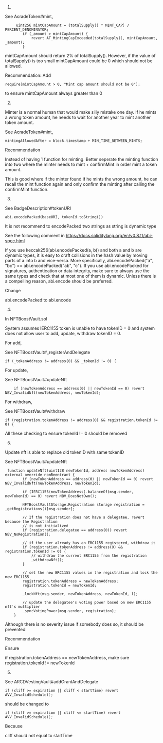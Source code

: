 1.

See AcradeToken#mint,

```solidity
     uint256 mintCapAmount = (totalSupply() * MINT_CAP) / PERCENT_DENOMINATOR;
        if (_amount > mintCapAmount) {
            revert AT_MintingCapExceeded(totalSupply(), mintCapAmount, _amount);
        }
```

mintCapAmount should return 2% of totalSupply(). However, if the value of totalSupply() is too small mintCapAmount could be 0 which should not be allowed.

Recommendation: Add 

```solidity
require(mintCapAmount > 0, "Mint cap amount should not be 0");
```

to ensure mintCapAmount always greater than 0

2.

Minter is a normal human that would make silly mistake one day. If he mints a wrong token amount, he needs to wait for another year to mint another token amount.

See AcradeToken#mint,

```solidity
mintingAllowedAfter = block.timestamp + MIN_TIME_BETWEEN_MINTS;
```

Recommendation

Instead of having 1 function for minting. Better seperate the minting function into two where the minter needs to mint + confirmMint in order mint a token amount.

This is good where if the minter found if he mints the wrong amount, he can recall the mint function again and only confirm the minting after calling the confirmMint function.

3.

See BadgeDescription#tokenURI

```solidity
abi.encodePacked(baseURI, tokenId.toString())
```

It is not recommend to encodePacked two strings as string is dynamic type

See the following comment in https://docs.soliditylang.org/en/v0.8.11/abi-spec.html

If you use keccak256(abi.encodePacked(a, b)) and both a and b are dynamic types, it is easy to craft collisions in the hash value by moving parts of a into b and vice-versa. More specifically, abi.encodePacked("a", "bc") == abi.encodePacked("ab", "c"). If you use abi.encodePacked for signatures, authentication or data integrity, make sure to always use the same types and check that at most one of them is dynamic. Unless there is a compelling reason, abi.encode should be preferred.

Change

abi.encodePacked to abi.encode

4.

In NFTBoostVault.sol

System assumes IERC1155 token is unable to have tokenID = 0 and system does not allow user to add, update, withdraw tokenID = 0.

For add,

See NFTBoostVault#_registerAndDelegate

```solidity
if (_tokenAddress != address(0) && _tokenId != 0) {
```

For update,

See NFTBoostVault#updateNft

```solidity
    if (newTokenAddress == address(0) || newTokenId == 0) revert NBV_InvalidNft(newTokenAddress, newTokenId);
```

For withdraw,

See NFTBoostVault#withdraw

```solidity
if (registration.tokenAddress != address(0) && registration.tokenId != 0) {
```

All these checking to ensure tokenId != 0 should be removed 

5.

Update nft is able to replace old tokenID with same tokenID

See NFTBoostVault#updateNft

```solidity
 function updateNft(uint128 newTokenId, address newTokenAddress) external override nonReentrant {
        if (newTokenAddress == address(0) || newTokenId == 0) revert NBV_InvalidNft(newTokenAddress, newTokenId);

        if (IERC1155(newTokenAddress).balanceOf(msg.sender, newTokenId) == 0) revert NBV_DoesNotOwn();

        NFTBoostVaultStorage.Registration storage registration = _getRegistrations()[msg.sender];

        // If the registration does not have a delegatee, revert because the Registration
        // is not initialized
        if (registration.delegatee == address(0)) revert NBV_NoRegistration();

        // if the user already has an ERC1155 registered, withdraw it
        if (registration.tokenAddress != address(0) && registration.tokenId != 0) {
            // withdraw the current ERC1155 from the registration
            _withdrawNft();
        }

        // set the new ERC1155 values in the registration and lock the new ERC1155
        registration.tokenAddress = newTokenAddress;
        registration.tokenId = newTokenId;

        _lockNft(msg.sender, newTokenAddress, newTokenId, 1);

        // update the delegatee's voting power based on new ERC1155 nft's multiplier
        _syncVotingPower(msg.sender, registration);
    }
```

Although there is no severity issue if somebody does so, it should be prevented

Recommendation

Ensure 

if registration.tokenAddress == newTokenAddress, make sure registration.tokenId != newTokenId

5.

See ARCDVestingVault#addGrantAndDelegate

```solidity
if (cliff >= expiration || cliff < startTime) revert AVV_InvalidSchedule();
```

should be changed to 

```solidity
if (cliff >= expiration || cliff <= startTime) revert AVV_InvalidSchedule();
```

Because

cliff should not equal to startTime